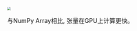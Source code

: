 <img src="https://dpzbhybb2pdcj.cloudfront.net/stevens2/v-10/Figures/p1ch3_tensors.png" style="zoom:50%;" />

与NumPy Array相比, 张量在GPU上计算更快。